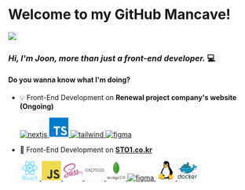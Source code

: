 <h1>Welcome to my GitHub Mancave!</h1>
<p>
  <img src="https://lh3.googleusercontent.com/fife/AK0iWDyDWjO_-MPPPEZXaWpeWBO5LycJhmxqQozJ9DpSpokLRLWqhD3NwMa34rC7bL5DWjCzyYvNMC3Cy5kwY3UhO3kUn7NqfEunHnOPEaDy69IqKIWl2v0XueyqJx7pONy-R0vNbdUzeiesuEzfJnuvUe-r-4NZtAASicSiF-8N0l6XHHIY95XV1mfD82w-rGxPQG9Sq2APmBmXo9O7_9o--UijCtZ_jvZvS_xDUde_-rgWGSFlLJfgSRFhVejVuqwHF3PBSk2NTgLsX5OufCdaFd5NLkMc6er6S6-ZzrKQVNqAelzuB3rLUKQTjaAnktH_meTpe8SXiBekRnJhefB4cXIH9HRB2yLyJaTRtE-sGRDZvpuatVntsKA2zAhN-Dkz2WM8-ZlAR8xo2EISOzCxo5T4yJCr-eJOFPayQ5Rf2sRsSjcC9cBqw3NEacygDsxkVQwx4cLMNegEvUbOIApES1HE5TL0chPuA5fqU10EfJ6sUy12Ej-bTJ2smgQatok8mbOTuWCSzvyU3nLC0w3jxSWxdHNCfD7NVysBWQ7vjeaaErgKhTGPbJJlAUmCdj-T7r7DYywaDIqPhGWw_K88AOo9UB3NKE9bDcuI1VOpoJiww_pMZNKGJ4w2KJOkYduZLPoW_xN6tJh2OqUeAT5D2vY7bGJzutwtMvZHC45NDoWBkvo5eC3xBf3DmOzRJRtjGwOhKBjpEVg5p8jHGw-mlyG_0kGjLDB43ujyGQBeMCRAJv9ssxr3TjmDHWXjuv6aN38x8PpBT-88_VY-xdYembUC7F_LqVkLkktUyvbswWnAx5jlHmRfdhX-0ZSggbF5CoH1PMlZm9S7NaJWNyIA9MsdCsp5bH2p30WrGPqTzOOPCCbyGET_YmpV2vl7SMOA8La88qYwKFrKFPqJF2LY_bT7mfKVkHinehPDRD-2byGTmjHg3ZXUP75KX2i3m6Fw6MhW0usL0gV_MD7nWkUqu-b7bhmV-nkv2BMJLs-oXL3GAeWMxWjLw7wwlEl2TmspFbUb7saeQTaz8d8ETvOnGcOFBBIxwgDdva25-RKq8O9Dss-1Gukg9BYlOvtfL0RjCtsK3st79i_EpdlFACpEiiyyYp_g28wLwG5L7Ajek7OQd4rWMO7q1dnO8BgiZgZLRdmLm1S33zdY2r1PY9qtYPq1qOMH04exSOnmNIauifiW6LcuWaSmyJfYNqGF8N4-9FARJHuSTzb0XWojvXfb8XO2nPvkdQfAfQkUP1CiKapHWCV2PrK3VdgYYkka4fvjdKOnWZLLayEzryafa6lsuR-0FzcD3OTYvhoZfWGpUc4RA75suXybkuBNmLJt19TMesGtMxM39SlMAoxilNuRiMo9u3kaKTY1XnZ_DT9KsNGPhOLcC8Ryt7MqxwSI0K7hmDYPeyW0l3Pf7ydXEUZNFT7YOgB1CTTCfZtrtRpJWuw-3kqTjz-1LsC3FuHRVFHyL4coCCxVXSV_LOdlREJ7ymlVKcI8wPpEL71J7izfSoIDYMxd6k-GgTwEls3a1VgOs95N1fV6SXU=w2560-h1291" width="160px" />
    <h3>
      <em>Hi, I'm Joon, more than just a front-end developer.</em> 💻
    </h3>
    <h4>Do you wanna know what I'm doing?</h4>

- 💡 Front-End Development on **Renewal project company's website (Ongoing)**
    <p> <a href="https://nextjs.org/" target="_blank" rel="noreferrer"> <img src="https://cdn.worldvectorlogo.com/logos/nextjs-2.svg" alt="nextjs" width="40" height="40"/> </a> <a href="https://www.typescriptlang.org/" target="_blank" rel="noreferrer"> <img src="https://raw.githubusercontent.com/devicons/devicon/master/icons/typescript/typescript-original.svg" alt="typescript" width="40" height="40"/> </a> <a href="https://tailwindcss.com/" target="_blank" rel="noreferrer"> <img src="https://www.vectorlogo.zone/logos/tailwindcss/tailwindcss-icon.svg" alt="tailwind" width="40" height="40"/> </a>  <a href="https://www.figma.com/" target="_blank" rel="noreferrer"> <img src="https://www.vectorlogo.zone/logos/figma/figma-icon.svg" alt="figma" width="40" height="40"/> </a> </p>
- 📱 Front-End Development on **[STO1.co.kr](https://www.sto1.co.kr/)**
    <p> <a href="https://reactjs.org/" target="_blank" rel="noreferrer"> <img src="https://raw.githubusercontent.com/devicons/devicon/master/icons/react/react-original-wordmark.svg" alt="react" width="40" height="40"/> </a>  <a href="https://developer.mozilla.org/en-US/docs/Web/JavaScript" target="_blank" rel="noreferrer"> <img src="https://raw.githubusercontent.com/devicons/devicon/master/icons/javascript/javascript-original.svg" alt="javascript" width="40" height="40"/> </a>  <a href="https://sass-lang.com" target="_blank" rel="noreferrer"> <img src="https://raw.githubusercontent.com/devicons/devicon/master/icons/sass/sass-original.svg" alt="sass" width="40" height="40"/> </a>  <a href="https://expressjs.com" target="_blank" rel="noreferrer"> <img src="https://raw.githubusercontent.com/devicons/devicon/master/icons/express/express-original-wordmark.svg" alt="express" width="40" height="40"/> <a href="https://www.mongodb.com/" target="_blank" rel="noreferrer"> <img src="https://raw.githubusercontent.com/devicons/devicon/master/icons/mongodb/mongodb-original-wordmark.svg" alt="mongodb" width="40" height="40"/> </a>  <a href="https://www.figma.com/" target="_blank" rel="noreferrer"> <img src="https://www.vectorlogo.zone/logos/figma/figma-icon.svg" alt="figma" width="40" height="40"/> </a>  <a href="https://www.linux.org/" target="_blank" rel="noreferrer"> <img src="https://raw.githubusercontent.com/devicons/devicon/master/icons/linux/linux-original.svg" alt="linux" width="40" height="40"/> </a>  <a href="https://www.docker.com/" target="_blank" rel="noreferrer"> <img src="https://raw.githubusercontent.com/devicons/devicon/master/icons/docker/docker-original-wordmark.svg" alt="docker" width="40" height="40"/> </a> </p>

</p>
<p>
</p>
<!-- <h3>I'm a complete web solution provider. I have extensive experience in planning web services, creating comprehensive documentation, and managing numerous projects. In addition to that, I'm skilled in web design using Figma and enjoy crafting layouts with Semantic Tags.</h3>
<h3>I have a broad range of technical skills. I have completed over 10 projects using React and more than 3 projects using Next.js with App router. I introduced Test-Driven Development (TDD) and TypeScript to my current company. With regards to back-end development, I prefer using Node.js Express, but I'm also familiar with Firebase's serverless technology.<h4>
<h3>I'm particularly fond of using MongoDB with Docker images for my project databases. While I have experience using Firebase's Cloud Firestore and Oracle, MySQL, I must admit they didn't provide the best developer experience for me. In the past, I've deployed my web projects using GitHub Pages and AWS S3, EC2. However, recently, I've been really enjoying using Vercel for deployment.</h3> -->

<!--
**Joonpark4/Joonpark4** is a ✨ _special_ ✨ repository because its `README.md` (this file) appears on your GitHub profile.

Here are some ideas to get you started:

- 🔭 I’m currently working on ...
- 🌱 I’m currently learning ...
- 👯 I’m looking to collaborate on ...
- 🤔 I’m looking for help with ...
- 💬 Ask me about ...
- 📫 How to reach me: ...
- 😄 Pronouns: ...
- ⚡ Fun fact: ...
-->
